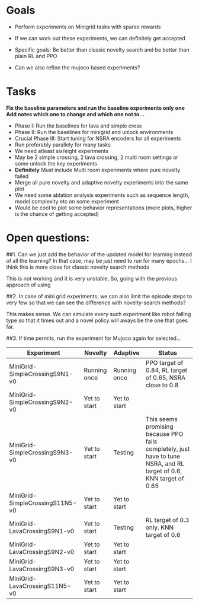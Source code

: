 
# Goals
- Perform experiments on Minigrid tasks with sparse rewards
- If we can work out these experiments, we can definitely get accepted
- Specific goals: Be better than classic novelty search and be better than plain RL and PPO

- Can we also refine the mujoco based experiments?

# Tasks

**Fix the baseline parameters and run the baseline experiments only one**
**Add notes which one to change and which one not to...**

- Phase I: Run the baselines for lava and simple cross
- Phase II: Run the baselines for minigrid and unlock environments
- Crucial Phase III: Start tuning for NSRA encoders for all experiments
- Run preferably parallely for many tasks
- We need atleast six/eight experiments
- May be 2 simple crossing, 2 lava crossing, 2 multi room settings or some unlock the key experiments  
- **Definitely** Must include Multi room experiments where pure novelty failed
- Merge all pure novelty and adaptive novelty experiments into the same plot
- We need some ablation analysis experiments such as sequence length, model complexity etc on some experiment
- Would be cool to plot some behavior representations (more plots, higher is the chance of getting accepted)

# Open questions:

##1. Can we just add the behavior of the updated model for learning instead of all the learning? 
In that case, may be just need to run for many epochs...
I think this is more close for classic novelty search methods

This is not working and it is very unstable..So, going with the previous approach of using

##2. In case of mini grid experiments, we can also limit the episode steps to very few so that we can see the difference with novelty-search methods?

This makes sense. We can simulate every such experiment like robot falling type so that it times out and a novel policy will aways be the one that goes far.

##3. If time permits, run the experiment for Mujoco again for selected...

|Experiment| Novelty  | Adaptive  | Status |
|---|---|---|---|
|  MiniGrid-SimpleCrossingS9N1-v0  | Running once| Running once  | PPO target of 0.84, RL target of 0.65, NSRA close to 0.8  |
|  MiniGrid-SimpleCrossingS9N2-v0  | Yet to start  | Yet to start  |   |
|  MiniGrid-SimpleCrossingS9N3-v0  | Yet to start  | Testing  | This seems promising because PPO fails completely, just have to tune NSRA, and RL target of 0.6, KNN target of 0.65 |
|  MiniGrid-SimpleCrossingS11N5-v0 | Yet to start  | Yet to start  |   |
|  MiniGrid-LavaCrossingS9N1-v0    | Yet to start  | Testing  |  RL target of 0.3 only. KNN target of 0.6 |
|  MiniGrid-LavaCrossingS9N2-v0    | Yet to start  | Yet to start  |   |
|  MiniGrid-LavaCrossingS9N3-v0    | Yet to start  | Yet to start  |   |
|  MiniGrid-LavaCrossingS11N5-v0   | Yet to start  | Yet to start  |   |

